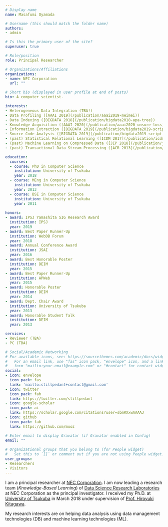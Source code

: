 ```yaml
---
# Display name
name: Masafumi Oyamada

# Username (this should match the folder name)
authors:
- admin

# Is this the primary user of the site?
superuser: true

# Role/position
role: Principal Researcher

# Organizations/Affiliations
organizations:
- name: NEC Corporation
  url: ""

# Short bio (displayed in user profile at end of posts)
bio: A computer scientist.

interests:
- Heterogeneous Data Integration (TBA!)
- Data Profiling ([AAAI 2019](/publication/aaai2019-meimei))
- Data Indexing ([BIGDATA 2018](/publication/bigdata2018-apa-tree))
- Knowledge Acquisition ([AAAI 2020](/publication/aaai2020-unsure-loss))
- Information Extraction ([BIGDATA 2019](/publication/bigdata2019-script-analysis))
- Source Code Analysis ([BIGDATA 2019](/publication/bigdata2019-script-analysis))
- (past) Statistical Relational Learning ([ICDM 2017](/publication/icdm2017-relational-mixture-of-experts), [PAKDD 2017](/publication/pakdd2017-topic-bi-clustering))
- (past) Machine Learning on Compressed Data ([JIP 2018](/publication/jip2018-compressed-machine-learning), [APWEB 2014](/publication/apweb2014-moarle))
- (past) Transactional Data Stream Processing ([ACR 2013](/publication/acr2013-transactional-stream), [SAC 2013](/publication/sac2013-transactional-stream))

education:
  courses:
  - course: PhD in Computer Science
    institution: University of Tsukuba
    year: 2018
  - course: MEng in Computer Science
    institution: University of Tsukuba
    year: 2013
  - course: BSE in Computer Science
    institution: University of Tsukuba
    year: 2011
  
honors:
- award: IPSJ Yamashita SIG Research Award
  institution: IPSJ
  year: 2019
- award: Best Paper Runner-Up
  institution: WebDB Forum
  year: 2018
- award: Annual Conference Award 
  institution: JSAI
  year: 2016
- award: Best Honorable Poster 
  institution: DEIM
  year: 2015
- award: Best Paper Runner-Up
  institution: APWeb
  year: 2015
- award: Honorable Poster 
  institution: DEIM
  year: 2014
- award: Dept. Chair Award
  institution: University of Tsukuba
  year: 2013
- award: Honorable Student Talk 
  institution: DEIM
  year: 2013

services:
- Reviewer (TBA)
- PC (TBA)

# Social/Academic Networking
# For available icons, see: https://sourcethemes.com/academic/docs/widgets/#icons
#   For an email link, use "fas" icon pack, "envelope" icon, and a link in the
#   form "mailto:your-email@example.com" or "#contact" for contact widget.
social:
- icon: envelope
  icon_pack: fas
  link: 'mailto:stillpedant+contact@gmail.com'
- icon: twitter
  icon_pack: fab
  link: https://twitter.com/stillpedant
- icon: google-scholar
  icon_pack: ai
  link: https://scholar.google.com/citations?user=sbmRXxwAAAAJ
- icon: github
  icon_pack: fab
  link: https://github.com/mooz

# Enter email to display Gravatar (if Gravatar enabled in Config)
email: ""
  
# Organizational groups that you belong to (for People widget)
#   Set this to `[]` or comment out if you are not using People widget.  
user_groups:
- Researchers
- Visitors
---
```


I am a principal researcher at [NEC Corporation](https://www.nec.com/). I am now
leading a research team (*Knowledge-Based Learning*) of [Data Science Research
Laboratories](https://www.nec.com/en/global/rd/) at NEC Corporation as the
principal investigator. I received my Ph.D. at [University of
Tsukuba](https://www.tsukuba.ac.jp/en/) in March 2018 under supervision of
[Prof. Hiroyuki Kitagawa](http://www.kde.cs.tsukuba.ac.jp/~kitagawa/index.html).

My research interests are on helping data analysis using <i class="fas fa-database"></i> data management technologies (DB) and <i class="fas fa-brain"></i> machine learning technologies (ML).
